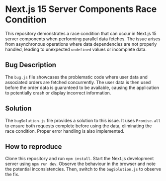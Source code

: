 # Next.js 15 Server Components Race Condition

This repository demonstrates a race condition that can occur in Next.js 15 server components when performing parallel data fetches. The issue arises from asynchronous operations where data dependencies are not properly handled, leading to unexpected `undefined` values or incomplete data.

## Bug Description
The `bug.js` file showcases the problematic code where user data and associated orders are fetched concurrently. The user data is then used before the order data is guaranteed to be available, causing the application to potentially crash or display incorrect information. 

## Solution
The `bugSolution.js` file provides a solution to this issue. It uses `Promise.all` to ensure both requests complete before using the data, eliminating the race condition.  Proper error handling is also implemented.

## How to reproduce
Clone this repository and run `npm install`. Start the Next.js development server using `npm run dev`. Observe the behaviour in the browser and note the potential inconsistencies. Then, switch to the `bugSolution.js` to observe the fix.